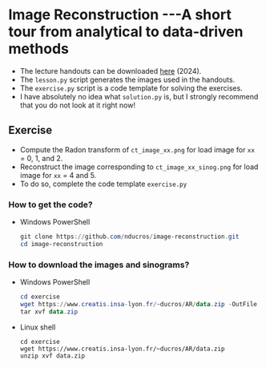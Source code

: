 # Image Reconstruction ---A short tour from analytical to data-driven methods

* The lecture handouts can be downloaded [here](https://www.creatis.insa-lyon.fr/~ducros/AR/AR_lecture_handout_2024.pdf) (2024).
* The `lesson.py` script generates the images used in the handouts.
* The `exercise.py` script is a code template for solving the exercises.
* I have absolutely no idea what `solution.py` is, but I strongly recommend that you do not look at it right now!

## Exercise
* Compute the Radon transform of `ct_image_xx.png` for load image for `xx` = 0, 1, and 2.
* Reconstruct the image corresponding to `ct_image_xx_sinog.png` for load image for `xx` = 4 and 5.
* To do so, complete the code template `exercise.py`

### How to get the code?
* Windows PowerShell
    ```powershell
    git clone https://github.com/nducros/image-reconstruction.git
    cd image-reconstruction
    ```

### How to download the images and sinograms?
* Windows PowerShell
    ```powershell
    cd exercise
    wget https://www.creatis.insa-lyon.fr/~ducros/AR/data.zip -OutFile data.zip
    tar xvf data.zip
    ```

* Linux shell
    ```shell
    cd exercise
    wget https://www.creatis.insa-lyon.fr/~ducros/AR/data.zip
    unzip xvf data.zip
    ```